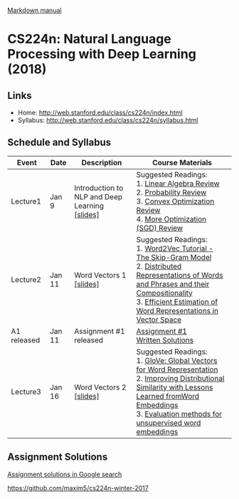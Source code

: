 [Markdown manual](https://guides.github.com/features/mastering-markdown/)

# CS224n: Natural Language Processing with Deep Learning (2018)

## Links
* Home: http://web.stanford.edu/class/cs224n/index.html
* Syllabus: http://web.stanford.edu/class/cs224n/syllabus.html


## Schedule and Syllabus
Event | Date | Description | Course Materials
------------ | ------------- | ------------- | -------------
Lecture1 | Jan 9 | Introduction to NLP and Deep Learning <br>[[slides]](./lecture1.pdf) | Suggested Readings: <br>1. [Linear Algebra Review](./lecture1/cs229-linalg.pdf) <br>2. [Probability Review](./lecture1/cs229-prob.pdf) <br>3. [Convex Optimization Review](./lecture1/cs229-cvxopt.pdf) <br>4. [More Optimization (SGD) Review](http://cs231n.github.io/optimization-1/)
Lecture2 | Jan 11 | Word Vectors 1 <br>[[slides]](./lecture2.pdf) | Suggested Readings: <br>1. [Word2Vec Tutorial - The Skip-Gram Model](http://mccormickml.com/2016/04/19/word2vec-tutorial-the-skip-gram-model/) <br>2. [Distributed Representations of Words and Phrases and their Compositionality](http://papers.nips.cc/paper/5021-distributed-representations-of-words-and-phrases-and-their-compositionality.pdf) <br>3. [Efficient Estimation of Word Representations in Vector Space](http://arxiv.org/pdf/1301.3781.pdf)
A1 released | Jan 11 | Assignment #1 released| [Assignment #1](http://web.stanford.edu/class/cs224n/assignment1/index.html) <br>[Written Solutions](./assignment1/assignment1-solution.pdf)
Lecture3 | Jan 16 | Word Vectors 2 <br>[[slides]](./lecture3.pdf) | Suggested Readings: <br>1. [GloVe: Global Vectors for Word Representation](http://nlp.stanford.edu/pubs/glove.pdf) <br>2. [Improving Distributional Similarity with Lessons Learned fromWord Embeddings](http://www.aclweb.org/anthology/Q15-1016) <br>3. [Evaluation methods for unsupervised word embeddings](http://www.aclweb.org/anthology/D15-1036)

## Assignment Solutions
[Assignment solutions in Google search](https://www.google.co.id/search?newwindow=1&dcr=0&ei=7RNqWo6sKIuDvQSjm4yYAQ&q=cs224n+assignment+solution&oq=cs224n+assignment+solution&gs_l=psy-ab.3...137131977.137144437.0.137144823.32.25.0.0.0.0.0.0..0.0....0...1c.1.64.psy-ab..32.0.0....0.rK309CWPZVo)

https://github.com/maxim5/cs224n-winter-2017

	
